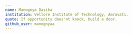 ```yaml
---
name: Manognya Dasika 
institution: Vellore Institute of Technology, Amravati.
quote: If opportunity does'nt knock, build a door.
github_user: manognyaa
---
```

